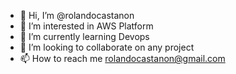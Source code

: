 - 👋 Hi, I’m @rolandocastanon
- 👀 I’m interested in AWS Platform
- 🌱 I’m currently learning Devops
- 💞️ I’m looking to collaborate on any project
- 📫 How to reach me rolandocastanon@gmail.com

<!---
rolandocastanon/rolandocastanon is a ✨ special ✨ repository because its `README.md` (this file) appears on your GitHub profile.
You can click the Preview link to take a look at your changes.
--->
